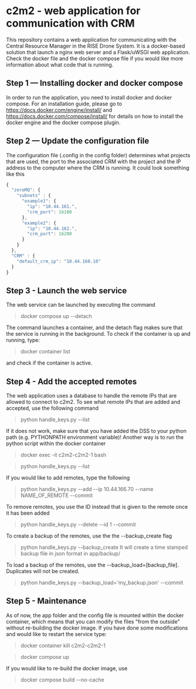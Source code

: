 # c2m2 - web application for communication with CRM
This repository contains a web application for communicating with the Central Resource Manager in the RISE Drone System. It is a docker-based solution that launch a nginx web server and a Flask/uWSGI web application. Check the docker file and the docker compose file if you would like more information about what code that is running.

## Step 1 — Installing docker and docker compose

In order to run the application, you need to install docker and docker compose. For an installation guide, please go to https://docs.docker.com/engine/install/ and https://docs.docker.com/compose/install/ for details on how to install the docker engine and the docker compose plugin.

## Step 2 — Update the configuration file
The configuration file (.config in the config folder) determines what projects that are used, the port to the associated CRM with the project and the IP address to the computer where the CRM is running. It could look something like this
```javascript
{
  "zeroMQ": {
    "subnets" : {
      "example1": {
        "ip": "10.44.161.",
        "crm_port": 16100
      },
      "example2": {
        "ip": "10.44.162.",
        "crm_port": 16200
      }
    }
  },
  "CRM" : {
    "default_crm_ip": "10.44.160.10"
  }
}
```
## Step 3 - Launch the web service
The web service can be launched by executing the command
> docker compose up --detach

The command launches a container, and the detach flag makes sure that the service is running in the background. To check if the container is up and running, type:
> docker container list

and check if the container is active.

## Step 4 - Add the accepted remotes
The web application uses a database to handle the remote IPs that are allowed to connect to c2m2. To see what remote IPs that are added and accepted, use the following command
> python handle_keys.py --list

If it does not work, make sure that you have added the DSS to your python path (e.g. PYTHONPATH environment variable)! Another way is to run the python script within the docker container

> docker exec -it c2m2-c2m2-1 bash

> python handle_keys.py --list

If you would like to add remotes, type the following
> python handle_keys.py --add --ip 10.44.166.70 --name NAME_OF_REMOTE --commit

To remove remotes, you use the ID instead that is given to the remote once it has been added
> python handle_keys.py --delete --id 1 --commit

To create a backup of the remotes, use the the --backup_create flag
> python handle_keys.py --backup_create
It will create a time stamped backup file in json format in app/backup/

To load a backup of the remotes, use the --backup_load=[backup_file].
Duplicates will not be created.
> python handle_keys.py --backup_load='my_backup.json' --commit

## Step 5 - Maintenance
As of now, the app folder and the config file is mounted within the docker container, which means that you can modify the files "from the outside" without re-building the docker image. If you have done some modifications and would like to restart the service type:
> docker container kill c2m2-c2m2-1

> docker compose up

If you would like to re-build the docker image, use
> docker compose build --no-cache
